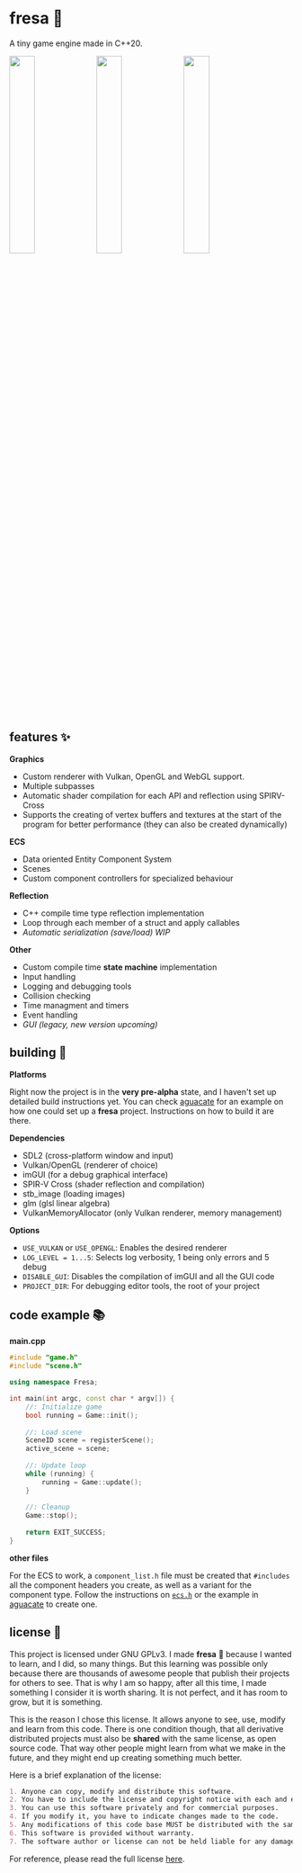 # fresa :strawberry:

A tiny game engine made in C++20.

<p float="left">
  <img src="https://user-images.githubusercontent.com/22449369/145628926-ca734a35-6a0e-4193-872b-4be45b886a48.gif" width="30%" />
  <img src="https://user-images.githubusercontent.com/22449369/145629231-f2f51bd6-330a-4533-9b1a-021ce0859508.gif" width="30%" />
  <img src="https://user-images.githubusercontent.com/22449369/145630097-151555b5-30fc-4fef-b062-72e9581a5731.png" width="30%" />
</p>

## features :sparkles:

**Graphics** 
- Custom renderer with Vulkan, OpenGL and WebGL support.
- Multiple subpasses
- Automatic shader compilation for each API and reflection using SPIRV-Cross
- Supports the creating of vertex buffers and textures at the start of the program for better performance (they can also be created dynamically)

**ECS**
- Data oriented Entity Component System
- Scenes
- Custom component controllers for specialized behaviour

**Reflection**
- C++ compile time type reflection implementation
- Loop through each member of a struct and apply callables
- _Automatic serialization (save/load) WIP_

**Other**
- Custom compile time **state machine** implementation
- Input handling
- Logging and debugging tools
- Collision checking
- Time managment and timers
- Event handling
- _GUI (legacy, new version upcoming)_

## building :hammer:

**Platforms**

Right now the project is in the **very pre-alpha** state, and I haven't set up detailed build instructions yet. You can check [aguacate](https://github.com/josekoalas/aguacate) for an example on how one could set up a **fresa** project. Instructions on how to build it are there.

**Dependencies**
- SDL2 (cross-platform window and input)
- Vulkan/OpenGL (renderer of choice)
- imGUI (for a debug graphical interface)
- SPIR-V Cross (shader reflection and compilation)
- stb_image (loading images)
- glm (glsl linear algebra)
- VulkanMemoryAllocator (only Vulkan renderer, memory management)

**Options**
- `USE_VULKAN` or `USE_OPENGL`: Enables the desired renderer
- `LOG_LEVEL = 1...5`: Selects log verbosity, 1 being only errors and 5 debug
- `DISABLE_GUI`: Disables the compilation of imGUI and all the GUI code
- `PROJECT_DIR`: For debugging editor tools, the root of your project

## code example :books:

**main.cpp**

```cpp
#include "game.h"
#include "scene.h"

using namespace Fresa;

int main(int argc, const char * argv[]) {
    //: Initialize game
    bool running = Game::init();
    
    //: Load scene
    SceneID scene = registerScene();
    active_scene = scene;
    
    //: Update loop
    while (running) {
        running = Game::update();
    }
    
    //: Cleanup
    Game::stop();
    
    return EXIT_SUCCESS;
}
```

**other files**

For the ECS to work, a `component_list.h` file must be created that `#includes` all the component headers you create, as well as a variant for the component type. Follow the instructions on [`ecs.h`](https://github.com/josekoalas/fresa/blob/main/ecs/ecs.h) or the example in [aguacate](https://github.com/josekoalas/aguacate) to create one.

## license :pencil:

This project is licensed under GNU GPLv3. I made **fresa** :strawberry: because I wanted to learn, and I did, so many things. But this learning was possible only because there are thousands of awesome people that publish their projects for others to see. That is why I am so happy, after all this time, I made something I consider it is worth sharing. It is not perfect, and it has room to grow, but it is something.

This is the reason I chose this license. It allows anyone to see, use, modify and learn from this code. There is one condition though, that all derivative distributed projects must also be **shared** with the same license, as open source code. That way other people might learn from what we make in the future, and they might end up creating something much better.

Here is a brief explanation of the license:

```markdown
1. Anyone can copy, modify and distribute this software.
2. You have to include the license and copyright notice with each and every distribution.
3. You can use this software privately and for commercial purposes.
4. If you modify it, you have to indicate changes made to the code.
5. Any modifications of this code base MUST be distributed with the same license, GPLv3.
6. This software is provided without warranty.
7. The software author or license can not be held liable for any damages inflicted by the software.
```

For reference, please read the full license [here](https://github.com/josekoalas/fresa/blob/main/LICENSE.md).
